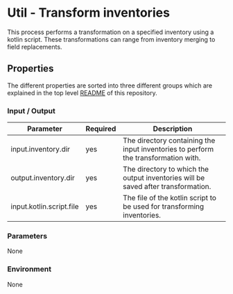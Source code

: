 # Util - Transform inventories

This process performs a transformation on a specified inventory using a kotlin script. These transformations can range from inventory merging to field replacements.

## Properties

The different properties are sorted into three different groups which are explained in the top level [README](../../README.md)
of this repository.

### Input / Output
| Parameter                   | Required | Description                                                                        |
|-----------------------------|----------|------------------------------------------------------------------------------------|
| input.inventory.dir         | yes      | The directory containing the input inventories to perform the transformation with. |
| output.inventory.dir        | yes      | The directory to which the output inventories will be saved after transformation.  |
| input.kotlin.script.file    | yes      | The file of the kotlin script to be used for transforming inventories.             |

### Parameters
None

### Environment
None